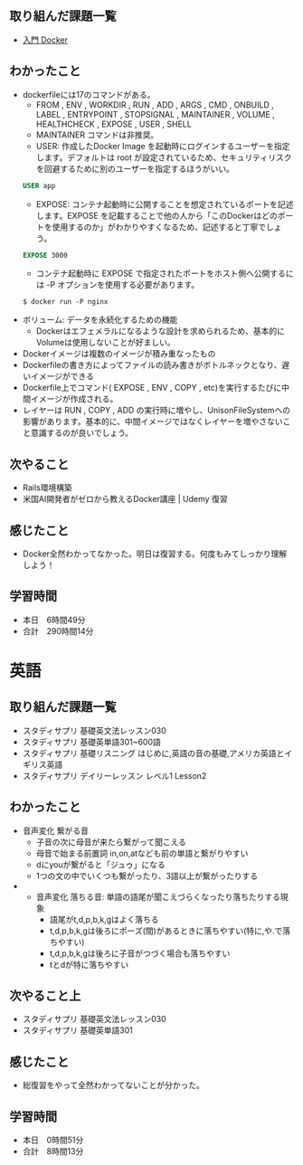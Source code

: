 ## 取り組んだ課題一覧
- [入門 Docker](https://y-ohgi.com/introduction-docker/)
## わかったこと
- dockerfileには17のコマンドがある。
    - FROM , ENV , WORKDIR , RUN , ADD , ARGS , CMD , ONBUILD , LABEL , ENTRYPOINT ,
STOPSIGNAL , MAINTAINER , VOLUME , HEALTHCHECK , EXPOSE , USER , SHELL
    - MAINTAINER コマンドは非推奨。
    - USER: 作成したDocker Image を起動時にログインするユーザーを指定します。デフォルトは root が設定されているため、セキュリティリスクを回避するために別のユーザーを指定するほうがいい。
    ```dockerfile
    USER app
    ```
    - EXPOSE: コンテナ起動時に公開することを想定されているポートを記述します。EXPOSE を記載することで他の人から「このDockerはどのポートを使用するのか」がわかりやすくなるため、記述すると丁寧でしょう。
    ```dockerfile
    EXPOSE 3000
    ```
    - コンテナ起動時に EXPOSE で指定されたポートをホスト側へ公開するには -P オプションを使用する必要があります。
    ```
    $ docker run -P nginx
    ```
- ボリューム: データを永続化するための機能
    - Dockerはエフェメラルになるような設計を求められるため、基本的にVolumeは使用しないことが好ましい。
- Dockerイメージは複数のイメージが積み重なったもの
- Dockerfileの書き方によってファイルの読み書きがボトルネックとなり、遅いイメージができる
- Dockerfile上でコマンド( EXPOSE , ENV , COPY , etc)を実行するたびに中間イメージが作成される。
- レイヤーは RUN , COPY , ADD の実行時に増やし、UnisonFileSystemへの影響があります。基本的に、中間イメージではなくレイヤーを増やさないこと意識するのが良いでしょう。
## 次やること
- Rails環境構築
- 米国AI開発者がゼロから教えるDocker講座 | Udemy 復習
## 感じたこと
- Docker全然わかってなかった。明日は復習する。何度もみてしっかり理解しよう！
## 学習時間
- 本日　6時間49分
- 合計　290時間14分



# 英語
## 取り組んだ課題一覧
- スタディサプリ 基礎英文法レッスン030
- スタディサプリ 基礎英単語301~600語
- スタディサプリ 基礎リスニング はじめに,英語の音の基礎,アメリカ英語とイギリス英語
- スタディサプリ デイリーレッスン レベル1 Lesson2
## わかったこと
- 音声変化 繋がる音
    - 子音の次に母音が来たら繋がって聞こえる
    - 母音で始まる前置詞 in,on,atなども前の単語と繋がりやすい
    - dにyouが繋がると「ジュゥ」になる
    - 1つの文の中でいくつも繋がったり、3語以上が繋がったりする
- - 音声変化 落ちる音: 単語の語尾が聞こえづらくなったり落ちたりする現象
    - 語尾がt,d,p,b,k,gはよく落ちる
    - t,d,p,b,k,gは後ろにポーズ(間)があるときに落ちやすい(特に,や.で落ちやすい)
    - t,d,p,b,k,gは後ろに子音がつづく場合も落ちやすい
    - tとdが特に落ちやすい
## 次やること上
- スタディサプリ 基礎英文法レッスン030
- スタディサプリ 基礎英単語301
## 感じたこと
- 総復習をやって全然わかってないことが分かった。
## 学習時間
- 本日　0時間51分
- 合計　8時間13分